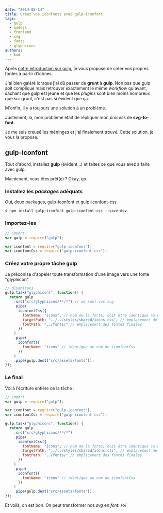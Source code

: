 ```yaml
---
date: "2014-05-14"
title: Créez vos iconfonts avec gulp-iconfont
tags:
  - gulp
  - nodejs
  - frontend
  - svg
  - fonts
  - glyphicons
authors:
  - kud
---
```


Après [notre introduction sur gulp](/fr/articles/js/gulp/), je vous propose de
créer vos propres fontes à partir d'icônes.

J'ai bien galéré lorsque j'ai dû passer de **grunt** à **gulp**. Non pas que
gulp soit compliqué mais retrouver exactement le même _workflow_ qu'avant,
sachant que gulp est jeune et que les _plugins_ sont bien moins nombreux que sur
grunt, c'est pas si évident que ça.

M'enfin, il y a toujours une solution à un problème.

Justement, là, mon problème était de répliquer mon _process_ de **svg-to-font**.

Je me suis creusé les méninges et j'ai finalement trouvé. Cette solution, je
vous la propose.

## gulp-iconfont

Tout d'abord, installez **gulp** (évident...) et faites ce que vous avez à faire
avec gulp.

Maintenant, vous êtes prêt(e) ? Okay, go.

### Installez les _packages_ adéquats

Oui, deux packages, [gulp-iconfont](https://github.com/nfroidure/gulp-iconfont)
et [gulp-iconfont-css](https://github.com/backflip/gulp-iconfont-css).

```console
$ npm install gulp-iconfont gulp-iconfont-css --save-dev
```

### Importez-les

```js
// import
var gulp = require("gulp");

var iconfont = require("gulp-iconfont");
var iconfontCss = require("gulp-iconfont-css");
```

### Créez votre propre tâche gulp

Je préconise d'appeler toute transformation d'une image vers une fonte
"glyphicon".

```js
// glyphicons
gulp.task("glyphicons", function() {
  return gulp
    .src("src/glyphicons/**/*") // où sont vos svg
    .pipe(
      iconfontCss({
        fontName: "icons", // nom de la fonte, doit être identique au nom du plugin iconfont
        targetPath: "../../styles/shared/icons.css", // emplacement de la css finale
        fontPath: "../fonts/" // emplacement des fontes finales
      })
    )
    .pipe(
      iconfont({
        fontName: "icons" // identique au nom de iconfontCss
      })
    )
    .pipe(gulp.dest("src/assets/fonts"));
});
```

### Le final

Voilà l'écriture entière de la tâche :

```js
// import
var gulp = require("gulp");

var iconfont = require("gulp-iconfont");
var iconfontCss = require("gulp-iconfont-css");

gulp.task("glyphicons", function() {
  return gulp
    .src("src/glyphicons/**/*")
    .pipe(
      iconfontCss({
        fontName: "icons", // nom de la fonte, doit être identique au nom du plugin iconfont
        targetPath: "../../styles/shared/icons.css", // emplacement de la css finale
        fontPath: "../fonts/" // emplacement des fontes finales
      })
    )
    .pipe(
      iconfont({
        fontName: "icons" // identique au nom de iconfontCss
      })
    )
    .pipe(gulp.dest("src/assets/fonts"));
});
```

Et voilà, on est bon. On peut transformer nos _svg_ en *font*. \o/
